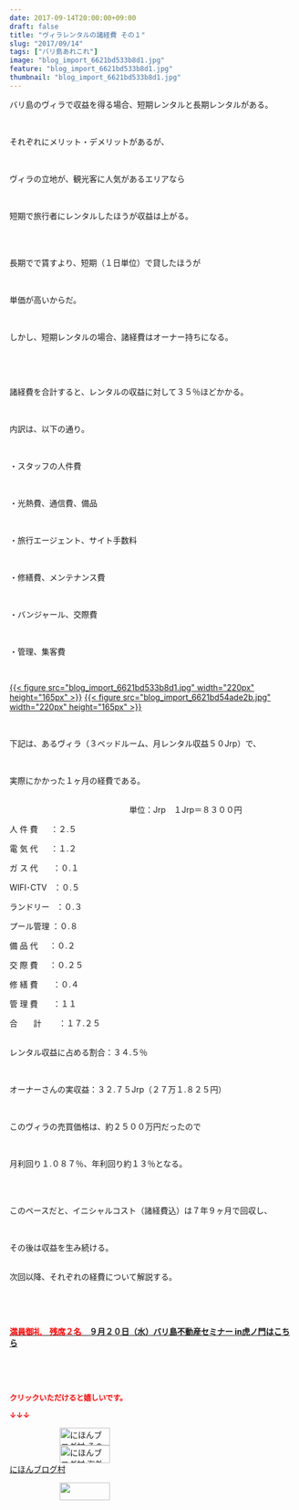 ```yaml
---
date: 2017-09-14T20:00:00+09:00
draft: false
title: "ヴィラレンタルの諸経費 その１"
slug: "2017/09/14"
tags: ["バリ島あれこれ"]
image: "blog_import_6621bd533b8d1.jpg"
feature: "blog_import_6621bd533b8d1.jpg"
thumbnail: "blog_import_6621bd533b8d1.jpg"
---
```

<p>バリ島のヴィラで収益を得る場合、短期レンタルと長期レンタルがある。</p><p> </p><p>それぞれにメリット・デメリットがあるが、</p><p> </p><p>ヴィラの立地が、観光客に人気があるエリアなら</p><p> </p><p>短期で旅行者にレンタルしたほうが収益は上がる。</p><p> </p><p><br/>長期でで賃すより、短期（１日単位）で貸したほうが</p><p> </p><p>単価が高いからだ。</p><p> </p><p>しかし、短期レンタルの場合、諸経費はオーナー持ちになる。</p><p> </p><p> </p><p>諸経費を合計すると、レンタルの収益に対して３５％ほどかかる。</p><p> </p><p>内訳は、以下の通り。</p><p> </p><p>・スタッフの人件費</p><p> </p><p>・光熱費、通信費、備品</p><p> </p><p>・旅行エージェント、サイト手数料</p><p> </p><p>・修繕費、メンテナンス費</p><p> </p><p>・バンジャール、交際費</p><p> </p><p>・管理、集客費</p><p> </p><p><a href="blog_import_6621bd533b8d1.jpg">{{< figure src="blog_import_6621bd533b8d1.jpg" width="220px" height="165px" >}}</a> <a href="blog_import_6621bd54ade2b.jpg">{{< figure src="blog_import_6621bd54ade2b.jpg" width="220px" height="165px" >}}</a></p><p> </p><p>下記は、あるヴィラ（３ベッドルーム、月レンタル収益５０Jrp）で、</p><p> </p><p>実際にかかった１ヶ月の経費である。</p><p><br/>　　　　　　　　　　　　　　　単位：Jrp　１Jrp＝８３００円</p><p>人 件 費　  ：２.５</p><p>電 気 代　  ：１.２</p><p>ガ ス 代  　 ：０.１</p><p>WIFI･CTV   ：０.５</p><p>ランドリー   ：０.３</p><p>プール管理 ：０.８</p><p>備 品 代     ：０.２</p><p>交 際 費     ：０.２５</p><p>修 繕 費　   ：０.４</p><p>管 理 費　   ：１１</p><p>合　　計　    ：１７.２５</p><p><br/>レンタル収益に占める割合：３４.５％</p><p> </p><p>オーナーさんの実収益：３２.７５Jrp（２７万１.８２５円）</p><p> </p><p>このヴィラの売買価格は、約２５００万円だったので</p><p> </p><p>月利回り１.０８７％、年利回り約１３％となる。</p><p> </p><p><br/>このペースだと、イニシャルコスト（諸経費込）は７年９ヶ月で回収し、</p><p> </p><p>その後は収益を生み続ける。</p><p><br/>次回以降、それぞれの経費について解説する。</p><p> </p><p> </p><p><span style="font-weight: bold;"><span style="text-decoration: underline;"><a href="iin.co.jp" target="_blank"><span style="color: rgb(255, 0, 0);">満員御礼　残席２名</span>　９月２０日（水）バリ島不動産セミナー in虎ノ門はこちら</a></span></span></p><p> </p><p> </p><p><font color="#ff0000" size="2"><strong>クリックいただけると嬉しいです。</strong></font></p><p><font color="#ff0000" size="2"><strong>↓↓↓</strong></font></p><p><a href="ranking.html?p_cid=01260127" id="&amp;blogmura_banner" target="_blank"><img alt="にほんブログ村 その他生活ブログ 不動産投資へ" border="0" height="31" src="data:image/svg+xml;charset=utf-8,%3Csvg%20xmlns%3D%22http%3A%2F%2Fwww.w3.org%2F2000%2Fsvg%22%20title%3D%22Placeholder%20for%20Images%22%20role%3D%22presentation%22%20viewBox%3D%220%200%2088%2031%22%20%2F%3E" width="88" data-src="//life.blogmura.com/hudousantoushi/img/hudousantoushi88_31.gif" style="aspect-ratio: auto 88 / 31;"/><noscript><img alt="にほんブログ村 その他生活ブログ 不動産投資へ" border="0" height="31" src="//life.blogmura.com/hudousantoushi/img/hudousantoushi88_31.gif" width="88"></noscript></a><br/><a href="ranking.html?p_cid=01260127" target="_blank"><img alt="にほんブログ村 海外生活ブログ バリ島情報へ" border="0" height="31" src="data:image/svg+xml;charset=utf-8,%3Csvg%20xmlns%3D%22http%3A%2F%2Fwww.w3.org%2F2000%2Fsvg%22%20title%3D%22Placeholder%20for%20Images%22%20role%3D%22presentation%22%20viewBox%3D%220%200%2088%2031%22%20%2F%3E" width="88" data-src="https://img-proxy.blog-video.jp/images?url=http%3A%2F%2Foverseas.blogmura.com%2Fbali%2Fimg%2Fbali88_31.gif" style="aspect-ratio: auto 88 / 31;"/><noscript><img alt="にほんブログ村 海外生活ブログ バリ島情報へ" border="0" height="31" src="https://img-proxy.blog-video.jp/images?url=http%3A%2F%2Foverseas.blogmura.com%2Fbali%2Fimg%2Fbali88_31.gif" width="88"></noscript></a><br/><a href="ranking.html?p_cid=01260127" target="_blank">にほんブログ村</a></p><p><a href="link.php?1804582" title="人気ブログランキングへ"><img border="0" height="31" src="data:image/svg+xml;charset=utf-8,%3Csvg%20xmlns%3D%22http%3A%2F%2Fwww.w3.org%2F2000%2Fsvg%22%20title%3D%22Placeholder%20for%20Images%22%20role%3D%22presentation%22%20viewBox%3D%220%200%2088%2031%22%20%2F%3E" width="88" data-src="https://blog.with2.net/img/banner/banner_22.gif" style="aspect-ratio: auto 88 / 31;"/><noscript><img border="0" height="31" src="https://blog.with2.net/img/banner/banner_22.gif" width="88"></noscript></a></p><p> </p><p> </p><p> </p>

